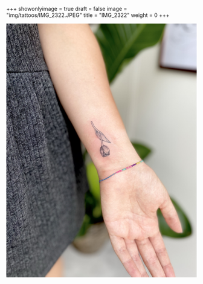 +++
showonlyimage = true
draft = false
image = "img/tattoos/IMG_2322.JPEG"
title = "IMG_2322"
weight = 0
+++

![image](/img/tattoos/IMG_2322.JPEG)
